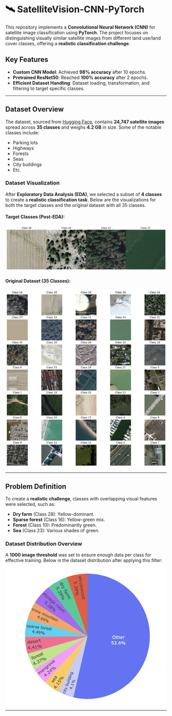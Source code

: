 # 🛰 SatelliteVision-CNN-PyTorch

This repository implements a **Convolutional Neural Network (CNN)** for satellite image classification using **PyTorch**. The project focuses on distinguishing visually similar satellite images from different land use/land cover classes, offering a **realistic classification challenge**.

## Key Features
- **Custom CNN Model**: Achieved **98% accuracy** after 10 epochs.
- **Pretrained ResNet50**: Reached **100% accuracy** after 2 epochs.
- **Efficient Dataset Handling**: Dataset loading, transformation, and filtering to target specific classes.

---

## Dataset Overview

The dataset, sourced from [Hugging Face](https://huggingface.co/datasets/jonathan-roberts1/RSI-CB256/viewer/default/train?f[label_2][value]=28), contains **24,747 satellite images** spread across **35 classes** and weighs **4.2 GB** in size. Some of the notable classes include:
- Parking lots
- Highways
- Forests
- Seas
- City buildings
- Etc.

### Dataset Visualization

After **Exploratory Data Analysis (EDA)**, we selected a subset of **4 classes** to create a **realistic classification task**. Below are the visualizations for both the target classes and the original dataset with all 35 classes.

#### Target Classes (Post-EDA):
![Target Classes Visualization](images/target_classes.png)

#### Original Dataset (35 Classes):
![Original Dataset Visualization](images/classes.png)

---

## Problem Definition

To create a **realistic challenge**, classes with overlapping visual features were selected, such as:
- **Dry farm** (Class 28): Yellow-dominant.
- **Sparse forest** (Class 16): Yellow-green mix.
- **Forest** (Class 10): Predominantly green.
- **Sea** (Class 23): Various shades of green.

### Dataset Distribution Overview
A **1000 image threshold** was set to ensure enough data per class for effective training. Below is the dataset distribution after applying this filter:

![Dataset Distribution](images/data_distribution_pie.png)

---

